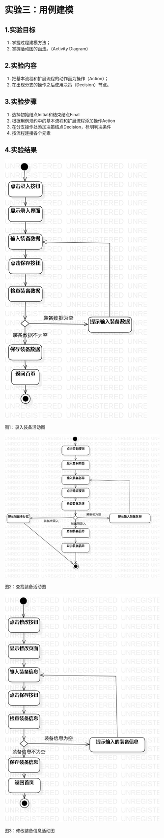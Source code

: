 # 实验三：用例建模

## 1.实验目标
1. 掌握过程建模方法；
2. 掌握活动图的画法。（Activity Diagram）


## 2.实验内容
1. 把基本流程和扩展流程的动作画为操作（Action）；
2. 在出现分支的操作之后使用决策（Decision）节点。


## 3.实验步骤
1. 选择初始结点Initial和结束结点Final
2. 根据用例规约中的基本流程和扩展流程添加操作Action
3. 在分支操作处添加决策结点Decision，标明判决条件
4. 按流程连接各个元素

## 4.实验结果
![实验三活动图01](./Activity01.jpg)

图1：录入装备活动图




![实验三活动图02](./Activity02.jpg)

图2：查找装备活动图




![实验三活动图03](./Activity03.jpg)

图3：修改装备信息活动图
